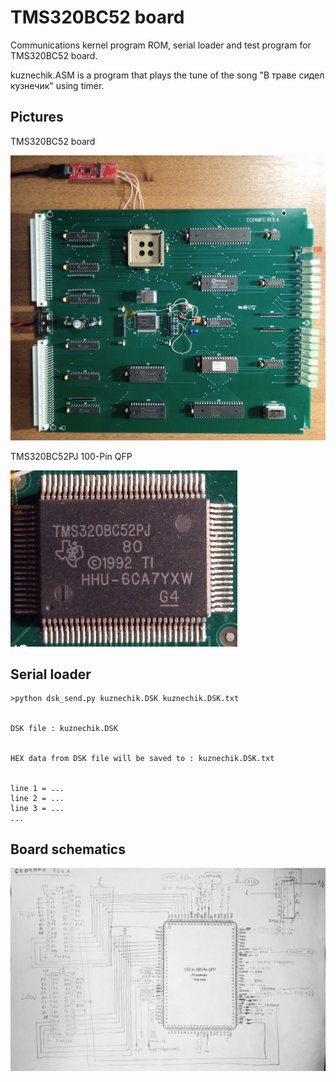 # TMS320BC52 board 

Communications kernel program ROM, serial loader and test program for TMS320BC52 board.

kuznechik.ASM is a program that plays the tune of the song "В траве сидел кузнечик" using timer.

## Pictures

TMS320BC52 board

![TMS320BC52 board](/TMS320BC52_brd.jpg)


TMS320BC52PJ 100-Pin QFP

![TMS320BC52PJ 100-Pin QFP](/TMS320BC52PJ.png)


## Serial loader

~~~
>python dsk_send.py kuznechik.DSK kuznechik.DSK.txt


DSK file : kuznechik.DSK


HEX data from DSK file will be saved to : kuznechik.DSK.txt


line 1 = ...
line 2 = ...
line 3 = ...
...
~~~


##  Board schematics
 
![Board schematics](/TMS320BC52_sch.jpg)
